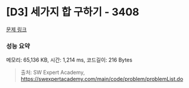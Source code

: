 # [D3] 세가지 합 구하기 - 3408 

[문제 링크](https://swexpertacademy.com/main/code/problem/problemDetail.do?contestProbId=AWEbPukqySUDFAWs) 

### 성능 요약

메모리: 65,136 KB, 시간: 1,214 ms, 코드길이: 216 Bytes



> 출처: SW Expert Academy, https://swexpertacademy.com/main/code/problem/problemList.do